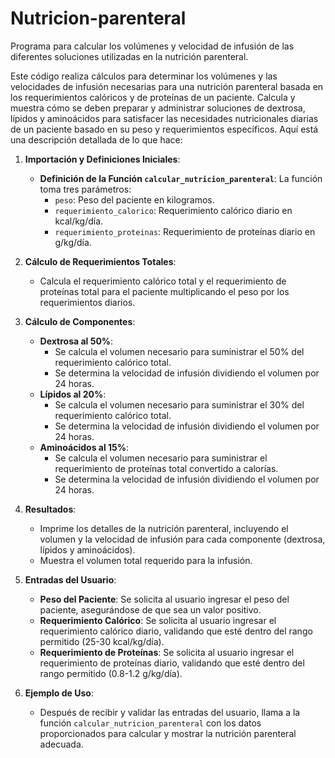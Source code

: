 # Nutricion-parenteral
Programa para calcular los volúmenes y velocidad de infusión de las diferentes soluciones utilizadas en la nutrición parenteral.

Este código realiza cálculos para determinar los volúmenes y las velocidades de infusión necesarias para una nutrición parenteral basada en los requerimientos calóricos y de proteínas de un paciente. Calcula y muestra cómo se deben preparar y administrar soluciones de dextrosa, lípidos y aminoácidos para satisfacer las necesidades nutricionales diarias de un paciente basado en su peso y requerimientos específicos. Aquí está una descripción detallada de lo que hace:

1. **Importación y Definiciones Iniciales**:
   - **Definición de la Función `calcular_nutricion_parenteral`**: La función toma tres parámetros:
     - `peso`: Peso del paciente en kilogramos.
     - `requerimiento_calorico`: Requerimiento calórico diario en kcal/kg/día.
     - `requerimiento_proteinas`: Requerimiento de proteínas diario en g/kg/día.

2. **Cálculo de Requerimientos Totales**:
   - Calcula el requerimiento calórico total y el requerimiento de proteínas total para el paciente multiplicando el peso por los requerimientos diarios.

3. **Cálculo de Componentes**:
   - **Dextrosa al 50%**:
     - Se calcula el volumen necesario para suministrar el 50% del requerimiento calórico total.
     - Se determina la velocidad de infusión dividiendo el volumen por 24 horas.
   - **Lípidos al 20%**:
     - Se calcula el volumen necesario para suministrar el 30% del requerimiento calórico total.
     - Se determina la velocidad de infusión dividiendo el volumen por 24 horas.
   - **Aminoácidos al 15%**:
     - Se calcula el volumen necesario para suministrar el requerimiento de proteínas total convertido a calorías.
     - Se determina la velocidad de infusión dividiendo el volumen por 24 horas.

4. **Resultados**:
   - Imprime los detalles de la nutrición parenteral, incluyendo el volumen y la velocidad de infusión para cada componente (dextrosa, lípidos y aminoácidos).
   - Muestra el volumen total requerido para la infusión.

5. **Entradas del Usuario**:
   - **Peso del Paciente**: Se solicita al usuario ingresar el peso del paciente, asegurándose de que sea un valor positivo.
   - **Requerimiento Calórico**: Se solicita al usuario ingresar el requerimiento calórico diario, validando que esté dentro del rango permitido (25-30 kcal/kg/día).
   - **Requerimiento de Proteínas**: Se solicita al usuario ingresar el requerimiento de proteínas diario, validando que esté dentro del rango permitido (0.8-1.2 g/kg/día).

6. **Ejemplo de Uso**:
   - Después de recibir y validar las entradas del usuario, llama a la función `calcular_nutricion_parenteral` con los datos proporcionados para calcular y mostrar la nutrición parenteral adecuada.
